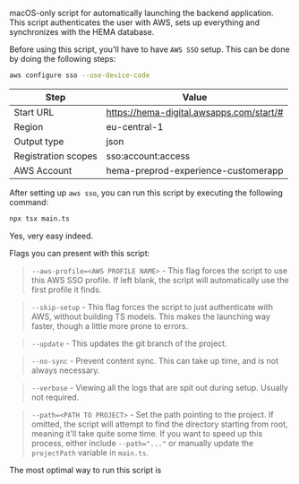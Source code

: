 macOS-only script for automatically launching the backend application.
This script authenticates the user with AWS, sets up everything and synchronizes with the
HEMA database.

Before using this script, you'll have to have `AWS SSO` setup. This can be done by doing the following steps:

```bash
aws configure sso --use-device-code
```

| Step                | Value                                    |
|---------------------|------------------------------------------|
| Start URL           | https://hema-digital.awsapps.com/start/# |
| Region              | eu-central-1                             |
| Output type         | json                                     | 
| Registration scopes | sso:account:access                       |
| AWS Account         | hema-preprod-experience-customerapp      |

After setting up `aws sso`, you can run this script by executing the following command:

```bash
npx tsx main.ts
```

Yes, very easy indeed.

Flags you can present with this script:

> `--aws-profile=<AWS PROFILE NAME>` - This flag forces the script to use this AWS SSO profile. If left blank, the
> script will automatically use the first profile it finds.

> `--skip-setup` - This flag forces the script to just authenticate with AWS, without building TS models.
> This makes the launching way faster, though a little more prone to errors.

> `--update` - This updates the git branch of the project.

> `--no-sync` - Prevent content sync. This can take up time, and is not always necessary.

> `--verbose` - Viewing all the logs that are spit out during setup. Usually not required.

> `--path=<PATH TO PROJECT>` - Set the path pointing to the project. If omitted, the script will attempt to find the directory starting from 
> root, meaning it'll take quite some time. If you want to speed up this process, either include `--path="..."` or manually update
> the `projectPath` variable in `main.ts`.

The most optimal way to run this script is